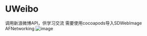 # UWeibo
调用新浪微博API，供学习交流
需要使用cocoapods导入SDWebImage AFNetworking
![image](https://github.com/feixinyihao/UWeibo/GitImage/weibo.png)
